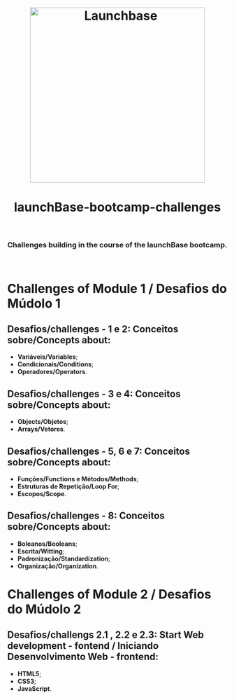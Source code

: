 <h1 align="center">
   <img alt="Launchbase" src="https://storage.googleapis.com/golden-wind/bootcamp-launchbase/logo.png" width="400px" />
 </h1></n>

<h1 align="center">launchBase-bootcamp-challenges</h2>&nbsp;&nbsp;&nbsp;
<h3 align="center">Challenges building in the course of the launchBase bootcamp.</h3>&nbsp;

# Challenges of Module 1 / Desafios do Múdolo 1
<h2>Desafios/challenges - 1 e 2: Conceitos sobre/Concepts about:</h2>
 
- **Variáveis/Variables**;
- **Condicionais/Conditions**;
- **Operadores/Operators**.

<h2>Desafios/challenges - 3 e 4: Conceitos sobre/Concepts about:</h2>

- **Objects/Objetos**;
- **Arrays/Vetores**.

<h2>Desafios/challenges - 5, 6 e 7: Conceitos sobre/Concepts about:</h2>

- **Funções/Functions e Métodos/Methods**;
- **Estruturas de Repetição/Loop For**;
- **Escopos/Scope**.

<h2>Desafios/challenges - 8: Conceitos sobre/Concepts about:</h2>

- **Boleanos/Booleans**;
- **Escrita/Witting**;
- **Padronização/Standardization**;
- **Organização/Organization**.

# Challenges of Module 2 / Desafios do Múdolo 2
<h2>Desafios/challengs 2.1 , 2.2 e 2.3: Start Web development - fontend / Iniciando Desenvolvimento Web - frontend:</h2>

- **HTML5**;
- **CSS3**;
- **JavaScript**.
